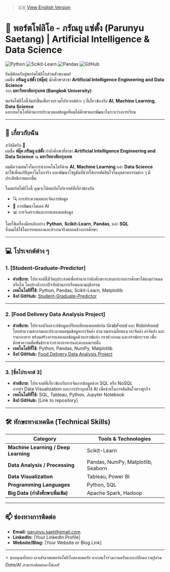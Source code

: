 > 🇬🇧 [View English Version](README.md)

# 💼 พอร์ตโฟลิโอ - ภรัณยู แซ่ตั้ง (Parunyu Saetang) | Artificial Intelligence & Data Science

![Python](https://img.shields.io/badge/Python-3776AB?logo=python&logoColor=white)
![Scikit-Learn](https://img.shields.io/badge/Scikit--Learn-F7931E?logo=scikit-learn&logoColor=white)
![Pandas](https://img.shields.io/badge/Pandas-150458?logo=pandas&logoColor=white)
![GitHub](https://img.shields.io/badge/GitHub-181717?logo=github&logoColor=white)

ยินดีต้อนรับสู่พอร์ตโฟลิโอส่วนตัวของผม!  
ผมชื่อ **ภรัณยู แซ่ตั้ง (ฟลุ๊ค)** นักศึกษาสาขา **Artificial Intelligence Engineering and Data Science**  
จาก **มหาวิทยาลัยกรุงเทพ (Bangkok University)**  

พอร์ตโฟลิโอนี้จัดทำขึ้นเพื่อรวบรวมโปรเจกต์ต่าง ๆ ที่เกี่ยวข้องกับ **AI**, **Machine Learning**, **Data Science**  
และเทคโนโลยีด้านการประมวลผลข้อมูลที่ผมได้ศึกษาและพัฒนาในระหว่างการเรียน

---

## 📌 เกี่ยวกับฉัน

สวัสดีครับ 👋  
ผมชื่อ **ฟลุ๊ค ภรัณยู แซ่ตั้ง** กำลังศึกษาที่สาขา **Artificial Intelligence Engineering and Data Science**  ณ **มหาวิทยาลัยกรุงเทพ**

ผมมีความสนใจในการนำเทคโนโลยีด้าน **AI**, **Machine Learning** และ **Data Science**  
มาใช้เพื่อแก้ปัญหาในโลกจริง และพัฒนาโซลูชันที่ช่วยให้การตัดสินใจในอุตสาหกรรมต่าง ๆ มีประสิทธิภาพมากขึ้น

ในพอร์ตโฟลิโอนี้ คุณจะได้พบกับโปรเจกต์ที่เกี่ยวข้องกับ  
- 🔍 การประมวลผลและจัดการข้อมูล  
- 🤖 การพัฒนาโมเดล AI  
- 📊 การวิเคราะห์และการแสดงผลข้อมูล  

โดยใช้เครื่องมือหลักอย่าง **Python**, **Scikit-Learn**, **Pandas**, และ **SQL**  
ซึ่งผมได้ใช้ในการทดลองและทำงานจริงตลอดช่วงการศึกษา

---

## 💻 โปรเจกต์ต่าง ๆ

### 1. [Student-Graduate-Predictor]
- **คำอธิบาย:** โปรเจกต์นี้มีวัตถุประสงค์เพื่อทำนายว่านักศึกษาจะสามารถจบการศึกษาได้ตามกำหนดหรือไม่ โดยอ้างอิงจากปัจจัยด้านการเรียนและพฤติกรรม  
- **เทคโนโลยีที่ใช้:** Python, Pandas, Scikit-Learn, Matplotlib  
- **ลิงก์ GitHub:** [Student-Graduate-Predictor](https://github.com/Pryfluk/Student-Graduate-Predictor)

---

### 2. [Food Delivery Data Analysis Project]
- **คำอธิบาย:** โปรเจกต์วิเคราะห์ข้อมูลเปรียบเทียบแพลตฟอร์ม GrabFood และ Robinhood โดยทำความสะอาดและประมวลผลชุดข้อมูลการจัดส่ง คำนวณค่าเฉลี่ยของเวลาจัดส่ง ค่าจัดส่ง และราคาอาหาร พร้อมสร้างการแสดงผลข้อมูลด้วยกราฟแท่ง กราฟวงกลม และกราฟกระจาย เพื่อศึกษาความสัมพันธ์ระหว่างราคาอาหารและคะแนนเรทติ้ง  
- **เทคโนโลยีที่ใช้:** Python, Pandas, NumPy, Matplotlib
- **ลิงก์ GitHub:** [Food Delivery Data Analysis Project](https://github.com/Pryfluk/Food-Delivery-Data-Analysis-Project)

---

### 3. [ชื่อโปรเจกต์ 3]
- **คำอธิบาย:** โปรเจกต์ที่เกี่ยวข้องกับการจัดการข้อมูลด้วย SQL หรือ NoSQL  
  การทำ Data Visualization และการประยุกต์ใช้ AI เพื่อช่วยในการตัดสินใจทางธุรกิจ  
- **เทคโนโลยีที่ใช้:** SQL, Tableau, Python, Jupyter Notebook  
- **ลิงก์ GitHub:** [Link to repository]

---

## 🛠️ ทักษะทางเทคนิค (Technical Skills)

| Category | Tools & Technologies |
|-----------|----------------------|
| **Machine Learning / Deep Learning** | Scikit-Learn |
| **Data Analysis / Processing** | Pandas, NumPy, Matplotlib, Seaborn |
| **Data Visualization** | Tableau, Power BI |
| **Programming Languages** | Python, SQL |
| **Big Data (กำลังศึกษาเพิ่มเติม)** | Apache Spark, Hadoop | 

---

## 📫 ช่องทางการติดต่อ

- **Email:** parunyu.saet@gmail.com  
- **LinkedIn:** [Your LinkedIn Profile]  
- **Website/Blog:** [Your Website or Blog Link]  

---

⭐ *ขอบคุณที่สละเวลาเข้ามาชมพอร์ตโฟลิโอของผมครับ หากสนใจร่วมงานหรือแลกเปลี่ยนความรู้ด้าน Data/AI สามารถติดต่อมาได้เลย!*
